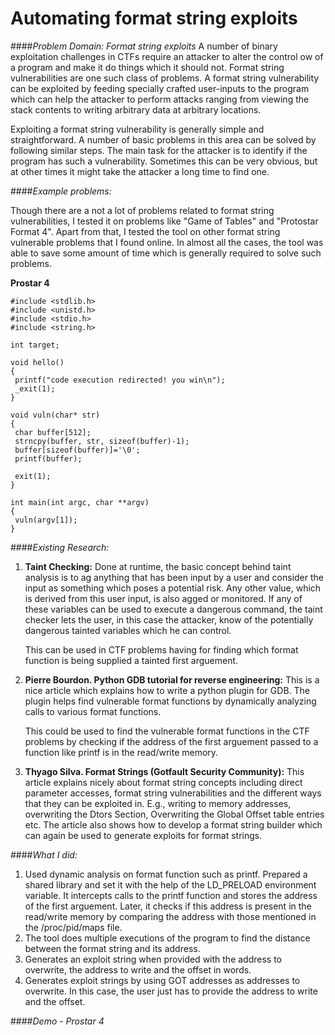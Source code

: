 # Automating format string exploits

####*Problem Domain: Format string exploits*
A number of binary exploitation challenges in CTFs require an attacker to alter the control
ow of a program and make it do things which it should not. Format string vulnerabilities
are one such class of problems. A format string vulnerability can be exploited by feeding
specially crafted user-inputs to the program which can help the attacker to perform attacks
ranging from viewing the stack contents to writing arbitrary data at arbitrary locations.

Exploiting a format string vulnerability is generally simple and straightforward. A number
of basic problems in this area can be solved by following similar steps. The main task for
the attacker is to identify if the program has such a vulnerability. Sometimes this can be
very obvious, but at other times it might take the attacker a long time to find one.


####*Example problems:*

Though there are a not a lot of problems related to format string vulnerabilities, I tested
it on problems like "Game of Tables" and "Protostar Format 4". Apart from that, I tested
the tool on other format string vulnerable problems that I found online. In almost all the
cases, the tool was able to save some amount of time which is generally required to solve
such problems.

**Prostar 4**
```
#include <stdlib.h>
#include <unistd.h>
#include <stdio.h>
#include <string.h>

int target;

void hello()
{
 printf("code execution redirected! you win\n");
 _exit(1);
}

void vuln(char* str)
{
 char buffer[512];
 strncpy(buffer, str, sizeof(buffer)-1);
 buffer[sizeof(buffer)]='\0';
 printf(buffer);

 exit(1);
}

int main(int argc, char **argv)
{
 vuln(argv[1]);
}

```

####*Existing Research:*

1. **Taint Checking:** Done at runtime, the basic concept behind taint analysis is to
ag
anything that has been input by a user and consider the input as something which poses
a potential risk. Any other value, which is derived from this user input, is also
agged or
monitored. If any of these variables can be used to execute a dangerous command, the taint
checker lets the user, in this case the attacker, know of the potentially dangerous tainted
variables which he can control.

    This can be used in CTF problems having for finding which format function is being supplied a tainted first arguement.

2. **Pierre Bourdon. Python GDB tutorial for reverse engineering:** This is a nice article which explains how to write a python plugin for GDB. The plugin helps
find vulnerable format functions by dynamically analyzing calls to various format functions.

    This could be used to find the vulnerable format functions in the CTF problems by checking if the address of the first arguement passed to a function like printf is in the read/write memory.


3. **Thyago Silva. Format Strings (Gotfault Security Community):** This article explains nicely about format string concepts including direct parameter
accesses, format string vulnerabilities and the different ways that they can be exploited in.
E.g., writing to memory addresses, overwriting the Dtors Section, Overwriting the Global Offset table entries etc.
The article also shows how to develop a format string builder which can again be used to generate exploits for format strings.


####*What I did:*

1. Used dynamic analysis on format function such as printf. Prepared a shared library and set it with the help of the LD_PRELOAD environment variable. It intercepts calls to the printf function and stores the address of the first arguement. Later, it checks if this address is present in the read/write memory by comparing the address with those mentioned in the /proc/pid/maps file.
2. The tool does multiple executions of the program to find the distance between the format string and its address.
3. Generates an exploit string when provided with the address to overwrite, the address to write and the offset in words.
4. Generates exploit strings by using GOT addresses as addresses to overwrite. In this case, the user just has to provide the address to write and the offset.


####*Demo - Prostar 4*
